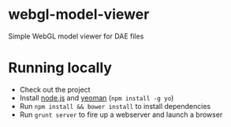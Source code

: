 webgl-model-viewer
==================

Simple WebGL model viewer for DAE files

Running locally
===============

* Check out the project
* Install [node.js](http://nodejs.org/) and [yeoman](http://yeoman.io) (`npm install -g yo`)
* Run `npm install && bower install` to install dependencies
* Run `grunt server` to fire up a webserver and launch a browser
